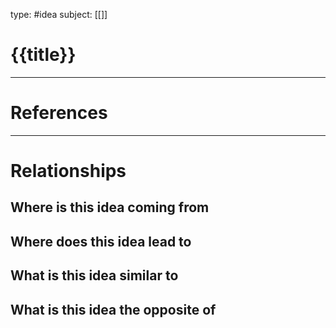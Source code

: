 type: #idea
subject: [[]]
<!-- Subject should be a hub note -->
# {{title}}

<!--
	Write three to five sentences in your own words
	Assume that the reader will have no context
	Include sources
	Link to other ideas
-->

---
# References
<!-- What references back up this idea -->

---
# Relationships
## Where is this idea coming from

## Where does this idea lead to

## What is this idea similar to

## What is this idea the opposite of
